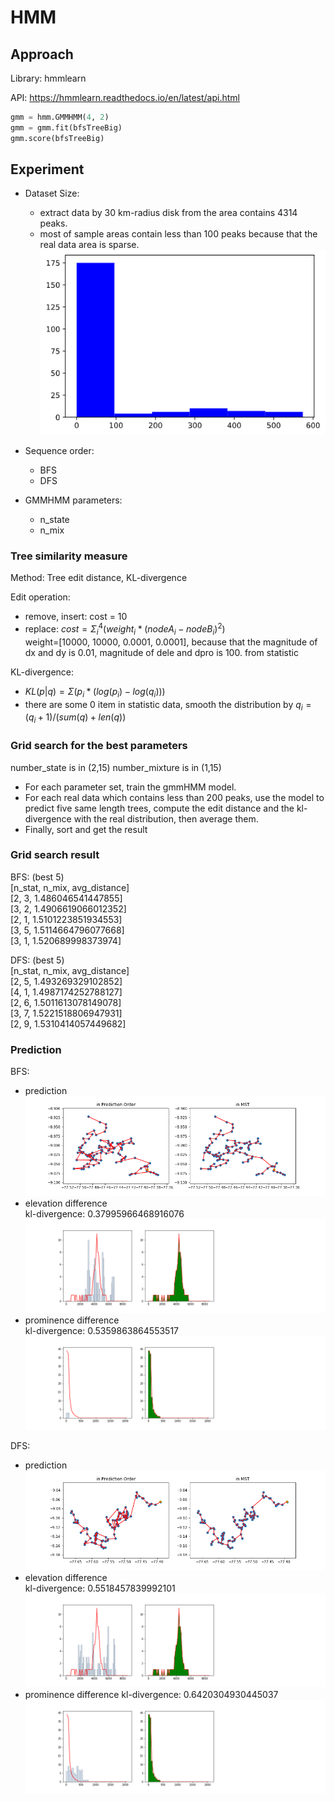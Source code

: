 # HMM

## Approach

Library: hmmlearn

API: https://hmmlearn.readthedocs.io/en/latest/api.html

```python
gmm = hmm.GMMHMM(4, 2)
gmm = gmm.fit(bfsTreeBig)
gmm.score(bfsTreeBig)
```
## Experiment

- Dataset Size:
  - extract data by 30 km-radius disk from the area contains 4314 peaks.
  - most of sample areas contain less than 100 peaks because that the real data area is sparse.
  ![data distribution](note.assets/hmm_dataset.png)

- Sequence order:
  - BFS
  - DFS

- GMMHMM parameters:
  - n_state
  - n_mix

### Tree similarity measure

Method: Tree edit distance, KL-divergence

Edit operation:  
- remove, insert: cost = 10
- replace: $cost=\Sigma_i^4(weight_i * (nodeA_i - nodeB_i)^2)$  
  weight=[10000, 10000, 0.0001, 0.0001], because that the magnitude of dx and dy is 0.01, magnitude of dele and dpro is 100. from statistic

KL-divergence:  
- $KL(p|q) = \Sigma (p_i*(log(p_i) - log(q_i)))$
- there are some 0 item in statistic data, smooth the distribution by $q_i = (q_i + 1)/(sum(q) + len(q))$ 


### Grid search for the best parameters

number_state is in (2,15)
number_mixture is in (1,15)

- For each parameter set, train the gmmHMM model.
- For each real data which contains less than 200 peaks, use the model to predict five same length trees, compute the edit distance and the kl-divergence with the real distribution, then average them.
- Finally, sort and get the result

### Grid search result

BFS:  (best 5)  
[n_stat, n_mix, avg_distance]  
[2, 3, 1.486046541447855]  
[3, 2, 1.4906619066012352]  
[2, 1, 1.5101223851934553]  
[3, 5, 1.5114664796077668]  
[3, 1, 1.520689998373974]  

DFS:  (best 5)  
[n_stat, n_mix, avg_distance]  
[2, 5, 1.493269329102852]  
[4, 1, 1.4987174252788127]  
[2, 6, 1.5011613078149078]  
[3, 7, 1.5221518806947931]   
[2, 9, 1.5310414057449682]  

### Prediction

BFS:
- prediction
![hmm_23_bf](./note.assets/hmm_23_bfs.png)  
- elevation difference  
  kl-divergence: 0.37995966468916076
![hmm_23_ele](./note.assets/hmm_23_ele.png)  
- prominence difference   
  kl-divergence:  0.5359863864553517
![hmm_23_pro](./note.assets/hmm_23_pro.png)

DFS:
- prediction
![hmm_25_dfs](./note.assets/hmm_25_dfs.png)  
- elevation difference   
  kl-divergence:  0.5518457839992101
![hmm_25_ele](./note.assets/hmm_25_ele.png)  
- prominence difference 
  kl-divergence:  0.6420304930445037
![hmm_25_pro](./note.assets/hmm_25_pro.png)
